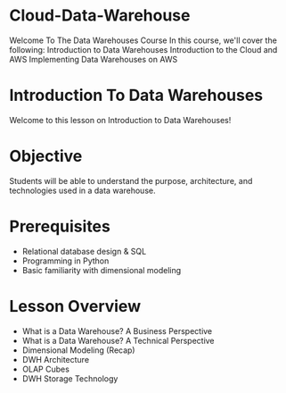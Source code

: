# Cloud-Data-Warehouse
Welcome To The Data Warehouses Course In this course, we'll cover the following:  Introduction to Data Warehouses Introduction to the Cloud and AWS Implementing Data Warehouses on AWS

# Introduction To Data Warehouses
Welcome to this lesson on Introduction to Data Warehouses!

# Objective
Students will be able to understand the purpose, architecture, and technologies used in a data warehouse.

# Prerequisites
- Relational database design & SQL
- Programming in Python
- Basic familiarity with dimensional modeling

# Lesson Overview
- What is a Data Warehouse? A Business Perspective
- What is a Data Warehouse? A Technical Perspective
- Dimensional Modeling (Recap)
- DWH Architecture
- OLAP Cubes
- DWH Storage Technology
